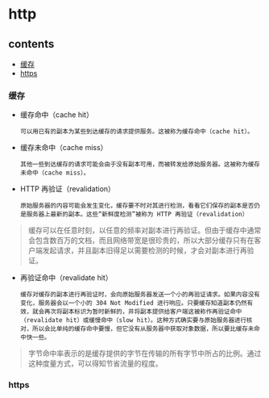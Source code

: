 # http

## contents
- [缓存](#缓存)
- [https](#https)

### 缓存
  - 缓存命中（cache hit）
  
        可以用已有的副本为某些到达缓存的请求提供服务。这被称为缓存命中（cache hit）。
  - 缓存未命中（cache miss）
  
        其他一些到达缓存的请求可能会由于没有副本可用，而被转发给原始服务器。这被称为缓存未命中（cache miss）。
  - HTTP 再验证（revalidation）
 
        原始服务器的内容可能会发生变化，缓存要不时对其进行检测，看看它们保存的副本是否仍是服务器上最新的副本。这些“新鲜度检测”被称为 HTTP 再验证（revalidation）

 > 缓存可以在任意时刻，以任意的频率对副本进行再验证。但由于缓存中通常会包含数百万的文档，而且网络带宽是很珍贵的，所以大部分缓存只有在客户端发起请求，并且副本旧得足以需要检测的时候，才会对副本进行再验证。
 
  - 再验证命中（revalidate hit）

        缓存对缓存的副本进行再验证时，会向原始服务器发送一个小的再验证请求。如果内容没有变化，服务器会以一个小的 304 Not Modified 进行响应。只要缓存知道副本仍然有效，就会再次将副本标识为暂时新鲜的，并将副本提供给客户端这被称作再验证命中（revalidate hit）或缓慢命中（slow hit）。这种方式确实要与原始服务器进行核对，所以会比单纯的缓存命中要慢，但它没有从服务器中获取对象数据，所以要比缓存未命中快一些。

 > 字节命中率表示的是缓存提供的字节在传输的所有字节中所占的比例。通过这种度量方式，可以得知节省流量的程度。

### https

